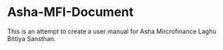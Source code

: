 # Asha-MFI-Document

This is an attempt to create a user manual for Asha Mircrofinance Laghu Bittiya Sansthan.
